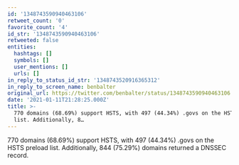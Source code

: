 ```yaml
---
id: '1348743590940463106'
retweet_count: '0'
favorite_count: '4'
id_str: '1348743590940463106'
retweeted: false
entities:
  hashtags: []
  symbols: []
  user_mentions: []
  urls: []
in_reply_to_status_id_str: '1348743520916365312'
in_reply_to_screen_name: benbalter
original_url: https://twitter.com/benbalter/status/1348743590940463106
date: '2021-01-11T21:28:25.000Z'
title: >-
  770 domains (68.69%) support HSTS, with 497 (44.34%) .govs on the HSTS preload
  list. Additionally, 8…
---
```


770 domains (68.69%) support HSTS, with 497 (44.34%) .govs on the HSTS preload list. Additionally, 844 (75.29%) domains returned a DNSSEC record.